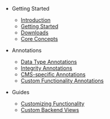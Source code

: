 <div class="logo"></div>
<div class = "elepy-sidebar">

- Getting Started
    - [Introduction](README.md)
    - [Getting Started](getting-started/getting-started.md)
    - [Downloads](getting-started/downloads.md)
    - [Core Concepts](getting-started/core-concepts.md)
    
- Annotations
    - [Data Type Annotations](annotations/data-types.md)
    - [Integrity Annotations](annotations/integrity.md)
    - [CMS-specific Annotations](annotations/cms.md)
    - [Custom Functionality Annotations](annotations/custom.md)
    
- Guides
    - [Customizing Functionality](guides/custom-functionality.md)
    - [Custom Backend Views](guides/custom-views.md)

</div>